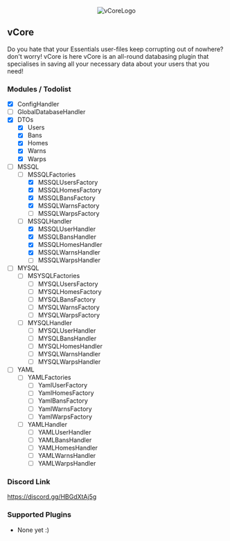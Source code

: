 <span style="display:block;text-align:center">![vCoreLogo](https://i.imgur.com/ys4nNJg.png)</span>
## vCore
Do you hate that your Essentials user-files keep corrupting out of nowhere? don't worry! vCore is here
vCore is an all-round databasing plugin that specialises in saving all your necessary data about your users that you need!

### Modules / Todolist

- [x] ConfigHandler
- [ ] GlobalDatabaseHandler
- [x] DTOs
  - [x] Users
  - [x] Bans
  - [x] Homes
  - [x] Warns
  - [x] Warps
  
- [ ] MSSQL
  - [ ] MSSQLFactories
    - [x] MSSQLUsersFactory
    - [x] MSSQLHomesFactory
    - [x] MSSQLBansFactory
    - [x] MSSQLWarnsFactory
    - [ ] MSSQLWarpsFactory
  - [ ] MSSQLHandler
    - [x] MSSQLUserHandler  
    - [x] MSSQLBansHandler
    - [x] MSSQLHomesHandler
    - [x] MSSQLWarnsHandler
    - [ ] MSSQLWarpsHandler
- [ ] MYSQL
  - [ ] MSYSQLFactories
    - [ ] MYSQLUsersFactory
    - [ ] MYSQLHomesFactory
    - [ ] MYSQLBansFactory
    - [ ] MYSQLWarnsFactory
    - [ ] MYSQLWarpsFactory
  - [ ] MYSQLHandler
    - [ ] MYSQLUserHandler
    - [ ] MYSQLBansHandler
    - [ ] MYSQLHomesHandler
    - [ ] MYSQLWarnsHandler
    - [ ] MYSQLWarpsHandler
- [ ] YAML
  - [ ] YAMLFactories
    - [ ] YamlUserFactory
    - [ ] YamlHomesFactory
    - [ ] YamlBansFactory
    - [ ] YamlWarnsFactory
    - [ ] YamlWarpsFactory
  - [ ] YAMLHandler
    - [ ] YAMLUserHandler
    - [ ] YAMLBansHandler
    - [ ] YAMLHomesHandler
    - [ ] YAMLWarnsHandler
    - [ ] YAMLWarpsHandler

### Discord Link
https://discord.gg/HBGdXtAj5g

### Supported Plugins
- None yet :)

